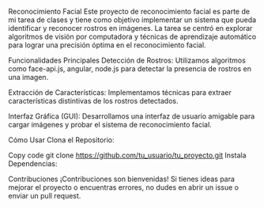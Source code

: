 Reconocimiento Facial
Este proyecto de reconocimiento facial es parte de mi tarea de clases y tiene como objetivo implementar un sistema que pueda identificar y reconocer rostros en imágenes. La tarea se centró en explorar algoritmos de visión por computadora y técnicas de aprendizaje automático para lograr una precisión óptima en el reconocimiento facial.

Funcionalidades Principales
Detección de Rostros: Utilizamos algoritmos como face-api.js, angular, node.js para detectar la presencia de rostros en una imagen.

Extracción de Características: Implementamos técnicas para extraer características distintivas de los rostros detectados.

Interfaz Gráfica (GUI): Desarrollamos una interfaz de usuario amigable para cargar imágenes y probar el sistema de reconocimiento facial.

Cómo Usar
Clona el Repositorio:

Copy code
git clone https://github.com/tu_usuario/tu_proyecto.git
Instala Dependencias:

Contribuciones
¡Contribuciones son bienvenidas! Si tienes ideas para mejorar el proyecto o encuentras errores, no dudes en abrir un issue o enviar un pull request.
